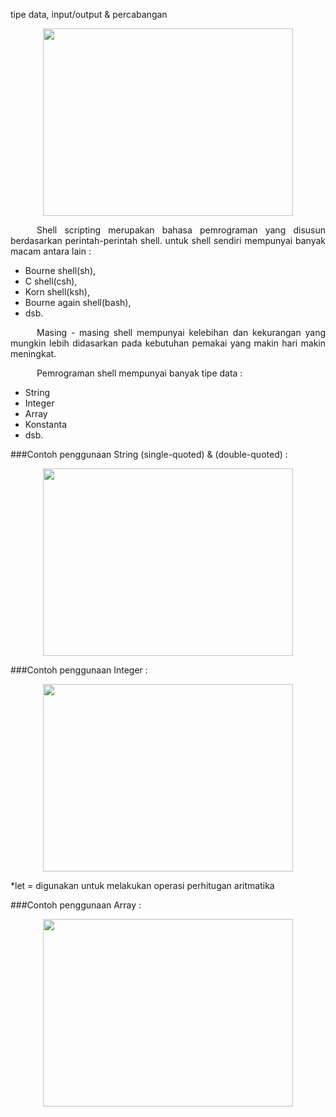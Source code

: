 tipe data, input/output & percabangan

<p align="center"><img src="https://i.imgur.com/Pc85SYF.jpg" width=400 height=300></p>
<p align=justify>&emsp;&emsp;&emsp;Shell scripting merupakan bahasa pemrograman yang disusun berdasarkan perintah-perintah shell. untuk shell sendiri mempunyai banyak macam antara lain :</p>

- Bourne shell(sh),
- C shell(csh),
- Korn shell(ksh),
- Bourne again shell(bash),
- dsb.

<p align=justify>&emsp;&emsp;&emsp;Masing - masing shell mempunyai kelebihan dan kekurangan yang mungkin lebih didasarkan pada kebutuhan pemakai yang makin hari makin meningkat.</p>
<p align=justify>&emsp;&emsp;&emsp;Pemrograman shell mempunyai banyak tipe data :</p>

- String
- Integer
- Array
- Konstanta
- dsb.

###Contoh penggunaan String (single-quoted) & (double-quoted) :
<p align="center"><img src="https://i.imgur.com/LaMFtno.jpg" width=400 height=300></p>
###Contoh penggunaan Integer :
<p align="center"><img src="https://i.imgur.com/PDAHr6c.jpg" width=400 height=300></p>
<p style=font-size="2px">*let = digunakan untuk melakukan operasi perhitugan aritmatika</p>
###Contoh penggunaan Array :
<p align="center"><img src="https://i.imgur.com/AFJVtU2.jpg" width=400 height=300></p>

